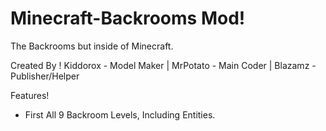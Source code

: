 # Minecraft-Backrooms Mod!

The Backrooms but inside of Minecraft.



Created By ! Kiddorox - Model Maker | MrPotato - Main Coder | Blazamz - Publisher/Helper




Features!
- First All 9 Backroom Levels, Including Entities.
